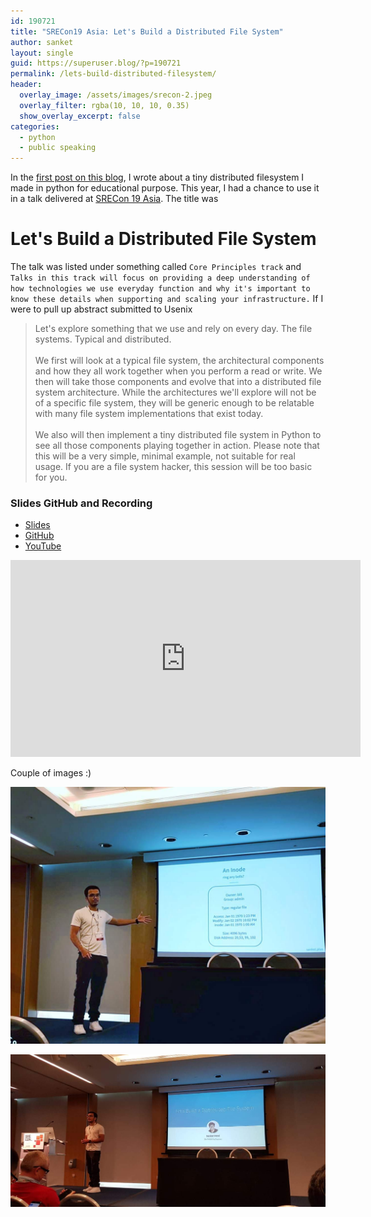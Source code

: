 ```yaml
---
id: 190721
title: "SRECon19 Asia: Let's Build a Distributed File System"
author: sanket
layout: single
guid: https://superuser.blog/?p=190721
permalink: /lets-build-distributed-filesystem/
header:
  overlay_image: /assets/images/srecon-2.jpeg
  overlay_filter: rgba(10, 10, 10, 0.35)  
  show_overlay_excerpt: false
categories:
  - python
  - public speaking
---
```


In the [first post on this blog](/distributed-file-system-python/), I wrote about a tiny distributed filesystem I made in python for educational purpose. This year, I had a chance to use it in a talk delivered at [SRECon 19 Asia](https://www.usenix.org/conference/srecon19asia). The title was

# Let's Build a Distributed File System

The talk was listed under something called `Core Principles track` and `Talks in this track will focus on providing a deep understanding of how technologies we use everyday function and why it's important to know these details when supporting and scaling your infrastructure.` If I were to pull up abstract submitted to Usenix
> Let's explore something that we use and rely on every day. The file systems. Typical and distributed.<br/><br/>
We first will look at a typical file system, the architectural components and how they all work together when you perform a read or write. We then will take those components and evolve that into a distributed file system architecture. While the architectures we'll explore will not be of a specific file system, they will be generic enough to be relatable with many file system implementations that exist today.<br/><br/>
We also will then implement a tiny distributed file system in Python to see all those components playing together in action. Please note that this will be a very simple, minimal example, not suitable for real usage. If you are a file system hacker, this session will be too basic for you.

### Slides GitHub and Recording

 - [Slides](https://www.usenix.org/sites/default/files/conference/protected-files/srecon19apac_slides_patel.pdf) 
 - [GitHub](https://github.com/sanketplus/pydfs/tree/srecon)
 - [YouTube](https://www.youtube.com/watch?v=AwOHa2GKd5w) 

 <iframe width="560" height="315" src="https://www.youtube.com/embed/AwOHa2GKd5w" frameborder="0" allow="accelerometer; autoplay; encrypted-media; gyroscope; picture-in-picture" allowfullscreen></iframe>

<br/>

Couple of images :)

![SRECon19 Image 2](/assets/images/srecon-1.jpeg)

![SRECon19 Image 1](/assets/images/srecon-2.jpeg)

